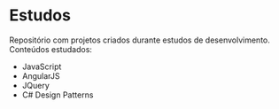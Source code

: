 # Estudos

Repositório com projetos criados durante estudos de desenvolvimento.
Conteúdos estudados:
- JavaScript
- AngularJS
- JQuery
- C# Design Patterns
